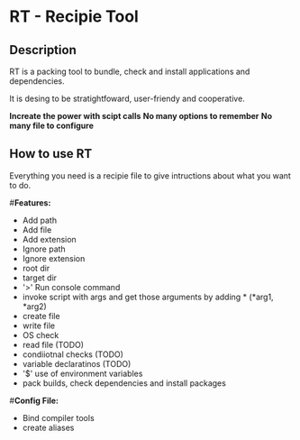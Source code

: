 # RT - Recipie Tool

## Description

RT is a packing tool to bundle, check and install applications and dependencies.

It is desing to be stratightfoward, user-friendy and cooperative.

**Increate the power with scipt calls**
**No many options to remember**
**No many file to configure**

## How to use RT
Everything you need is a recipie file to give intructions about what you want to do.

#**Features:**
* Add path
* Add file
* Add extension
* Ignore path
* Ignore extension
* root dir 
* target dir
* '>' Run console command
* invoke script with args and get those arguments by adding * (*arg1, *arg2)
* create file 
* write file
* OS check
* read file (TODO)
* condiiotnal checks (TODO)
* variable declaratinos (TODO)
* '$' use of environment variables
* pack builds, check dependencies and install packages

#**Config File:**
* Bind compiler tools
* create aliases
